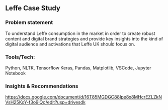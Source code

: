 ## Leffe Case Study

### Problem statement
To understand Leffe consumption in the market in order to create robust content and digital brand strategies and provide key insights into the kind of digital audience and activations that Leffe UK should focus on.

### Tools/Tech: 
Python, NLTK, Tensorflow Keras, Pandas, Matplotlib, VSCode, Jupyter Notebook


### Insights & Recommendations
https://docs.google.com/document/d/16T85MGDGC88Ipe8x8MHcrEZLZkNVsH25KoY-f3o9iQo/edit?usp=drivesdk
